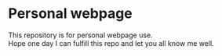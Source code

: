 # Personal webpage

This repository is for personal webpage use.\
Hope one day I can fulfill this repo and let you all know me well.
